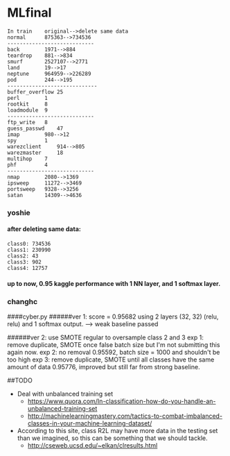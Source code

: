 # MLfinal
	In train	original-->delete same data
	normal		875363-->734536
	----------------------------
	back 		1971-->884
	teardrop 	881-->834
	smurf 		2527107-->2771
	land 		19-->17
	neptune 	964959-->226289
	pod 		244-->195
	-----------------------------
	buffer_overflow 25
	perl 		1
	rootkit 	8
	loadmodule 	9	
	----------------------------
	ftp_write 	8
	guess_passwd 	47
	imap 		980-->12
	spy 		1
	warezclient 	914-->805
	warezmaster 	18
	multihop 	7
	phf 		4
	----------------------------
	nmap 		2080-->1369
	ipsweep 	11272-->3469
	portsweep 	9328-->3256
	satan 		14309-->4636
### yoshie
#### after deleting same data:	
	class0: 734536
	class1: 230990
	class2: 43
	class3: 902
	class4: 12757
#### up to now, 0.95 kaggle performance with 1 NN layer, and 1 softmax layer. 

### changhc
####cyber.py
######ver 1:
	score = 0.95682 using 2 layers (32, 32) (relu, relu) and 1 softmax output.  --> weak baseline passed
	
######ver 2:
	use SMOTE regular to oversample class 2 and 3
		exp 1: remove duplicate, SMOTE once
			false batch size but I'm not submitting this again now.
		exp 2: no removal
			0.95592, batch size = 1000 and shouldn't be too high
		exp 3: remove duplicate, SMOTE until all classes have the same amount of data
			0.95776, improved but still far from strong baseline.

##TODO
* Deal with unbalanced training set
	* https://www.quora.com/In-classification-how-do-you-handle-an-unbalanced-training-set
	* http://machinelearningmastery.com/tactics-to-combat-imbalanced-classes-in-your-machine-learning-dataset/
* According to this site, class R2L may have more data in the testing set than we imagined, so this can be something that we should tackle.
	* http://cseweb.ucsd.edu/~elkan/clresults.html